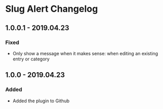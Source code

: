 # Slug Alert Changelog

## 1.0.0.1 - 2019.04.23
### Fixed
- Only show a message when it makes sense: when editing an existing entry or category

## 1.0.0 - 2019.04.23
### Added
- Added the plugin to Github
